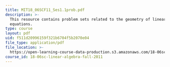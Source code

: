```yaml
---
title: MIT18_06SCF11_Ses1.1prob.pdf
description: >-
  This resource contains problem sets related to the geometry of linear
  equations.
type: course
layout: pdf
uid: f511d20996159f321b6704f5b2070e04
file_type: application/pdf
file_location: >-
  https://open-learning-course-data-production.s3.amazonaws.com/18-06sc-linear-algebra-fall-2011/f511d20996159f321b6704f5b2070e04_MIT18_06SCF11_Ses1.1prob.pdf
course_id: 18-06sc-linear-algebra-fall-2011
---
```

